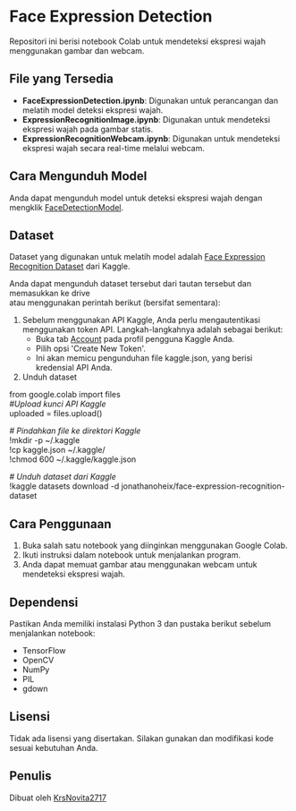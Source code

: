 # Face Expression Detection

Repositori ini berisi notebook Colab untuk mendeteksi ekspresi wajah menggunakan gambar dan webcam. 

## File yang Tersedia

- **FaceExpressionDetection.ipynb**: Digunakan untuk perancangan dan melatih model deteksi ekspresi wajah.
- **ExpressionRecognitionImage.ipynb**: Digunakan untuk mendeteksi ekspresi wajah pada gambar statis.
- **ExpressionRecognitionWebcam.ipynb**: Digunakan untuk mendeteksi ekspresi wajah secara real-time melalui webcam.

## Cara Mengunduh Model

Anda dapat mengunduh model untuk deteksi ekspresi wajah dengan mengklik [FaceDetectionModel](https://drive.google.com/uc?id=1BuVp5Te1vKMV062dJANtgf2o1ob7exZ4).

## Dataset

Dataset yang digunakan untuk melatih model adalah [Face Expression Recognition Dataset](https://www.kaggle.com/jonathanoheix/face-expression-recognition-dataset) dari Kaggle. 

Anda dapat mengunduh dataset tersebut dari tautan tersebut dan memasukkan ke drive<br />
atau menggunakan perintah berikut (bersifat sementara):
1. Sebelum menggunakan API Kaggle, Anda perlu mengautentikasi menggunakan token API. Langkah-langkahnya adalah sebagai berikut:
   - Buka tab [Account](https://www.kaggle.com/settings/account) pada profil pengguna Kaggle Anda.
   - Pilih opsi 'Create New Token'.
   - Ini akan memicu pengunduhan file kaggle.json, yang berisi kredensial API Anda.
2. Unduh dataset

from google.colab import files <br />
*#Upload kunci API Kaggle*<br />
uploaded = files.upload()

*# Pindahkan file ke direktori Kaggle*<br />
!mkdir -p ~/.kaggle<br />
!cp kaggle.json ~/.kaggle/<br />
!chmod 600 ~/.kaggle/kaggle.json

*# Unduh dataset dari Kaggle*<br />
!kaggle datasets download -d jonathanoheix/face-expression-recognition-dataset

## Cara Penggunaan

1. Buka salah satu notebook yang diinginkan menggunakan Google Colab.
2. Ikuti instruksi dalam notebook untuk menjalankan program.
3. Anda dapat memuat gambar atau menggunakan webcam untuk mendeteksi ekspresi wajah.

## Dependensi

Pastikan Anda memiliki instalasi Python 3 dan pustaka berikut sebelum menjalankan notebook:

- TensorFlow
- OpenCV
- NumPy
- PIL
- gdown

## Lisensi

Tidak ada lisensi yang disertakan. Silakan gunakan dan modifikasi kode sesuai kebutuhan Anda.

## Penulis

Dibuat oleh [KrsNovita2717](https://github.com/KrsNovita2717)
